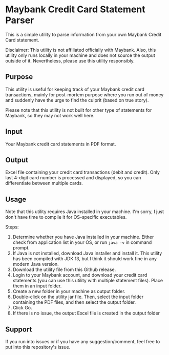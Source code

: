 # Maybank Credit Card Statement Parser

This is a simple utility to parse information from your own Maybank Credit Card statement. 

Disclaimer: This utility is not affiliated officially with Maybank. Also, this utility only runs locally
in your machine and does not source the output outside of it. Nevertheless, please use this utility responsibly. 

## Purpose

This utility is useful for keeping track of your Maybank credit card transactions, mainly for post-mortem
purpose where you run out of money and suddenly have the urge to find the culprit (based
on true story).

Please note that this utility is not built for other type of statements for Maybank, so they may not work well here. 

## Input

Your Maybank credit card statements in PDF format. 

## Output

Excel file containing your credit card transactions (debit and credit). Only last 4-digit card number is processed and displayed, 
so you can differentiate between multiple cards. 

## Usage

Note that this utility requires Java installed in your machine. I'm sorry, I just don't
have time to compile it for OS-specific executables.

Steps:
1. Determine whether you have Java installed in your machine. Either check from application list in your OS, or run `java -v` in command prompt.
2. If Java is not installed, download Java installer and install it. This utility has been compiled with JDK 13, but I think it should work fine in any modern Java version.
3. Download the utility file from this Github release.
4. Login to your Maybank account, and download your credit card statements (you can use this utility with multiple statement files). Place them in an input folder.
5. Create a new folder in your machine as output folder.
6. Double-click on the utility jar file. Then, select the input folder containing the PDF files, and then select the output folder. 
7. Click Go.
8. If there is no issue, the output Excel file is created in the output folder


## Support

If you run into issues or if you have any suggestion/comment, feel free to
put into this repository's issue. 








